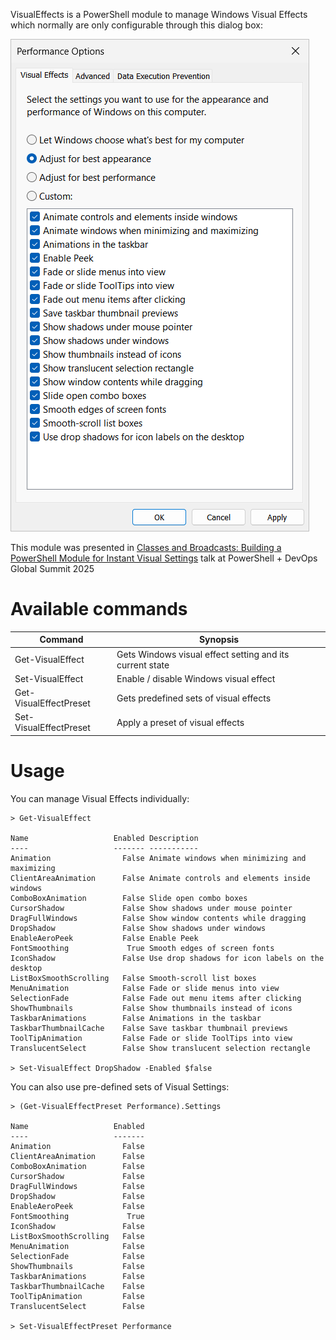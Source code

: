 VisualEffects is a PowerShell module to manage Windows Visual Effects which normally are only configurable through this dialog box:

![VisualEffects dialog](Documentation/VisualEffects.png)

This module was presented in [Classes and Broadcasts: Building a PowerShell Module for Instant Visual Settings](https://www.youtube.com/watch?v=imOUyse3v1c) talk at PowerShell + DevOps Global Summit 2025

# Available commands
| Command                | Synopsis                                                 |
| -----------------------| ---------------------------------------------------------|
| Get-VisualEffect       | Gets Windows visual effect setting and its current state |
| Set-VisualEffect       | Enable / disable Windows visual effect                   |
| Get-VisualEffectPreset | Gets predefined sets of visual effects                   |
| Set-VisualEffectPreset | Apply a preset of visual effects                         |

# Usage
You can manage Visual Effects individually:
```shell
> Get-VisualEffect

Name                   Enabled Description
----                   ------- -----------
Animation                False Animate windows when minimizing and maximizing
ClientAreaAnimation      False Animate controls and elements inside windows
ComboBoxAnimation        False Slide open combo boxes
CursorShadow             False Show shadows under mouse pointer
DragFullWindows          False Show window contents while dragging
DropShadow               False Show shadows under windows
EnableAeroPeek           False Enable Peek
FontSmoothing             True Smooth edges of screen fonts
IconShadow               False Use drop shadows for icon labels on the desktop
ListBoxSmoothScrolling   False Smooth-scroll list boxes
MenuAnimation            False Fade or slide menus into view
SelectionFade            False Fade out menu items after clicking
ShowThumbnails           False Show thumbnails instead of icons
TaskbarAnimations        False Animations in the taskbar
TaskbarThumbnailCache    False Save taskbar thumbnail previews
ToolTipAnimation         False Fade or slide ToolTips into view
TranslucentSelect        False Show translucent selection rectangle

> Set-VisualEffect DropShadow -Enabled $false
```


You can also use pre-defined sets of Visual Settings:
```shell
> (Get-VisualEffectPreset Performance).Settings

Name                   Enabled
----                   -------
Animation                False
ClientAreaAnimation      False
ComboBoxAnimation        False
CursorShadow             False
DragFullWindows          False
DropShadow               False
EnableAeroPeek           False
FontSmoothing             True
IconShadow               False
ListBoxSmoothScrolling   False
MenuAnimation            False
SelectionFade            False
ShowThumbnails           False
TaskbarAnimations        False
TaskbarThumbnailCache    False
ToolTipAnimation         False
TranslucentSelect        False

> Set-VisualEffectPreset Performance
```
